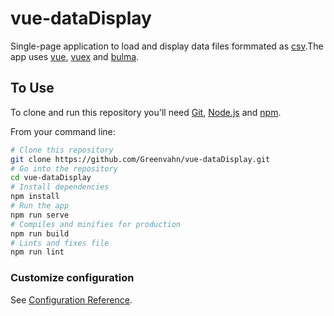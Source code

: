 # vue-dataDisplay

Single-page application to load and display data files formmated as [csv](https://en.wikipedia.org/wiki/Comma-separated_values).The app uses [vue](https://vuejs.org/), [vuex](https://vuex.vuejs.org/) and [bulma](https://bulma.io/bulma-start/).

## To Use

To clone and run this repository you'll need [Git](https://git-scm.com), [Node.js](https://nodejs.org/en/download/) and [npm](https://www.npmjs.com/get-npm).

From your command line:

```bash
# Clone this repository
git clone https://github.com/Greenvahn/vue-dataDisplay.git
# Go into the repository
cd vue-dataDisplay
# Install dependencies
npm install
# Run the app
npm run serve
# Compiles and minifies for production
npm run build
# Lints and fixes file
npm run lint
```

### Customize configuration
See [Configuration Reference](https://cli.vuejs.org/config/).
